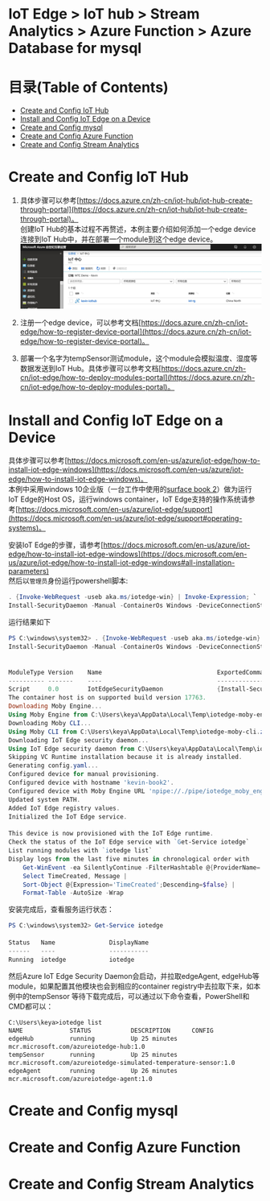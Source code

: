 # IoT Edge > IoT hub > Stream Analytics > Azure Function > Azure Database for mysql

# 目录(Table of Contents)
* [Create and Config IoT Hub](#Create-and-Config-IoT-Hub)
* [Install and Config IoT Edge on a Device](#Install-and-Config-IoT-Edge-on-a-Device)
* [Create and Config mysql](#Create-and-Config-mysql)
* [Create and Config Azure Function](#Create-and-Config-Azure-Function)
* [Create and Config Stream Analytics](#Create-and-Config-Stream-Analytics)



# Create and Config IoT Hub
1. 具体步骤可以参考[https://docs.azure.cn/zh-cn/iot-hub/iot-hub-create-through-portal](https://docs.azure.cn/zh-cn/iot-hub/iot-hub-create-through-portal)。  
创建IoT Hub的基本过程不再赘述，本例主要介绍如何添加一个edge device连接到IoT Hub中，并在部署一个module到这个edge device。
![](https://github.com/cyberflying/iotedge-iothub-asa-function-mysql/blob/master/img/iothub1.jpg)
2. 注册一个edge device，可以参考文档[https://docs.azure.cn/zh-cn/iot-edge/how-to-register-device-portal](https://docs.azure.cn/zh-cn/iot-edge/how-to-register-device-portal)。

3. 部署一个名字为tempSensor测试module，这个module会模拟温度、湿度等数据发送到IoT Hub。具体步骤可以参考文档[https://docs.azure.cn/zh-cn/iot-edge/how-to-deploy-modules-portal](https://docs.azure.cn/zh-cn/iot-edge/how-to-deploy-modules-portal)。

# Install and Config IoT Edge on a Device
具体步骤可以参考[https://docs.microsoft.com/en-us/azure/iot-edge/how-to-install-iot-edge-windows](https://docs.microsoft.com/en-us/azure/iot-edge/how-to-install-iot-edge-windows)。  
本例中采用windows 10企业版（一台工作中使用的[surface book 2](https://www.microsoftstore.com.cn/c/surface)）做为运行IoT Edge的Host OS，运行windows container，IoT Edge支持的操作系统请参考[https://docs.microsoft.com/en-us/azure/iot-edge/support](https://docs.microsoft.com/en-us/azure/iot-edge/support#operating-systems)。

安装IoT Edge的步骤，请参考[https://docs.microsoft.com/en-us/azure/iot-edge/how-to-install-iot-edge-windows](https://docs.microsoft.com/en-us/azure/iot-edge/how-to-install-iot-edge-windows#all-installation-parameters)  
然后以`管理员`身份运行powershell脚本:
```PowerShell
. {Invoke-WebRequest -useb aka.ms/iotedge-win} | Invoke-Expression; `
Install-SecurityDaemon -Manual -ContainerOs Windows -DeviceConnectionString '<your iot edge device connect string>'
```
运行结果如下
```PowerShell
PS C:\windows\system32> . {Invoke-WebRequest -useb aka.ms/iotedge-win} | Invoke-Expression; `
Install-SecurityDaemon -Manual -ContainerOs Windows -DeviceConnectionString '<your iot edge device connect string>'


ModuleType Version    Name                                ExportedCommands                                                                         
---------- -------    ----                                ----------------                                                                         
Script     0.0        IotEdgeSecurityDaemon               {Install-SecurityDaemon, Uninstall-SecurityDaemon}                                       
The container host is on supported build version 17763.
Downloading Moby Engine...
Using Moby Engine from C:\Users\keya\AppData\Local\Temp\iotedge-moby-engine.zip
Downloading Moby CLI...
Using Moby CLI from C:\Users\keya\AppData\Local\Temp\iotedge-moby-cli.zip
Downloading IoT Edge security daemon...
Using IoT Edge security daemon from C:\Users\keya\AppData\Local\Temp\iotedged-windows.zip
Skipping VC Runtime installation because it is already installed.
Generating config.yaml...
Configured device for manual provisioning.
Configured device with hostname 'kevin-book2'.
Configured device with Moby Engine URL 'npipe://./pipe/iotedge_moby_engine' and network 'nat'.
Updated system PATH.
Added IoT Edge registry values.
Initialized the IoT Edge service.

This device is now provisioned with the IoT Edge runtime.
Check the status of the IoT Edge service with `Get-Service iotedge`
List running modules with `iotedge list`
Display logs from the last five minutes in chronological order with
    Get-WinEvent -ea SilentlyContinue -FilterHashtable @{ProviderName='iotedged';LogName='application';StartTime=[datetime]::Now.AddMinutes(-5)} |
    Select TimeCreated, Message |
    Sort-Object @{Expression='TimeCreated';Descending=$false} |
    Format-Table -AutoSize -Wrap
```

安装完成后，查看服务运行状态：
```PowerShell
PS C:\windows\system32> Get-Service iotedge

Status   Name               DisplayName                           
------   ----               -----------                           
Running  iotedge            iotedge  
```
然后Azure IoT Edge Security Daemon会启动，并拉取edgeAgent, edgeHub等module，如果配置其他模块也会到相应的container registry中去拉取下来，如本例中的tempSensor
等待下载完成后，可以通过以下命令查看，PowerShell和CMD都可以：
```CMD
C:\Users\keya>iotedge list
NAME             STATUS           DESCRIPTION      CONFIG
edgeHub          running          Up 25 minutes    mcr.microsoft.com/azureiotedge-hub:1.0
tempSensor       running          Up 25 minutes    mcr.microsoft.com/azureiotedge-simulated-temperature-sensor:1.0
edgeAgent        running          Up 26 minutes    mcr.microsoft.com/azureiotedge-agent:1.0

```

# Create and Config mysql

# Create and Config Azure Function

# Create and Config Stream Analytics